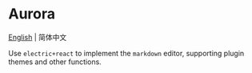 # Aurora

[English](README.md) | 简体中文

Use `electric+react` to implement the `markdown` editor, supporting plugin themes and other functions.
